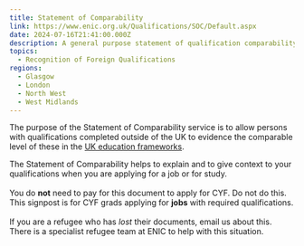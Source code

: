 ```yaml
---
title: Statement of Comparability
link: https://www.enic.org.uk/Qualifications/SOC/Default.aspx
date: 2024-07-16T21:41:00.000Z
description: A general purpose statement of qualification comparability
topics:
  - Recognition of Foreign Qualifications
regions:
  - Glasgow
  - London
  - North West
  - West Midlands
---
```

The purpose of the Statement of Comparability service is to allow persons with qualifications completed outside of the UK to evidence the comparable level of these in the [UK education frameworks](https://www.enic.org.uk/Documents/Guide%20to%20the%20UK%20education%20systems_final.pdf).

The Statement of Comparability helps to explain and to give context to your qualifications when you are applying for a job or for study.\
\
You do **not** need to pay for this document to apply for CYF. Do not do this. This signpost is for CYF grads applying for **jobs** with required qualifications. \
\
If you are a refugee who has *lost* their documents, email us about this. There is a specialist refugee team at ENIC to help with this situation.
